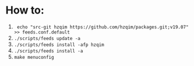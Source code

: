 How to: <br>
==
1. ` echo "src-git hzqim https://github.com/hzqim/packages.git;v19.07" >> feeds.conf.default`<br>
2. `./scripts/feeds update -a`<br>
3. `./scripts/feeds install -afp hzqim`<br>
4. `./scripts/feeds install -a`<br>
5. `make menuconfig`
